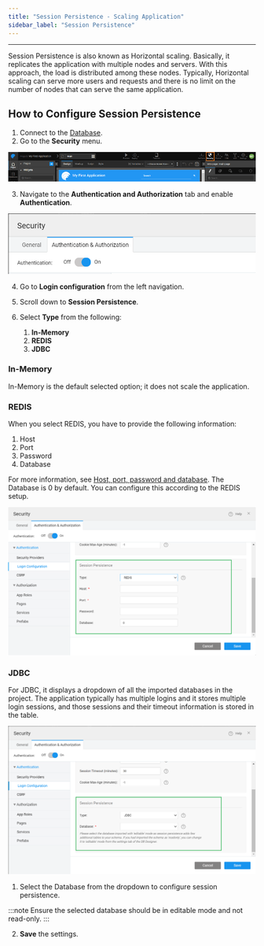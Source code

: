 ```yaml
---
title: "Session Persistence - Scaling Application"
sidebar_label: "Session Persistence"
---
```

---

Session Persistence is also known as Horizontal scaling. Basically, it replicates the application with multiple nodes and servers. With this approach, the load is distributed among these nodes. Typically, Horizontal scaling can serve more users and requests and there is no limit on the number of nodes that can serve the same application.

## How to Configure Session Persistence

1. Connect to the [Database](/learn/assets/db_new.png).
2. Go to the **Security** menu.

![app-security](/learn/assets/sec_access.png)

3. Navigate to the **Authentication and Authorization** tab and enable **Authentication**.

![authentication-authorization](/learn/assets/authentication-authorization.png)

4. Go to **Login configuration** from the left navigation.
5. Scroll down to **Session Persistence**.
6. Select **Type** from the following:

    1. **In-Memory**
    2. **REDIS**
    3. **JDBC**

### In-Memory

In-Memory is the default selected option; it does not scale the application.

### REDIS

When you select REDIS, you have to provide the following information:

1. Host
2. Port
3. Password
4. Database

For more information, see [Host, port, password and database](https://redis.io/topics/rediscli#host-port-password-and-database).
The Database is 0 by default. You can configure this according to the REDIS setup.

![REDIS session persistence](/learn/assets/redis-session-persistence.png)

### JDBC

For JDBC, it displays a dropdown of all the imported databases in the project. The application typically has multiple logins and it stores multiple login sessions, and those sessions and their timeout information is stored in the table.

![jdbc session persistence](/learn/assets/jdbc-session-persistence.png)

1. Select the Database from the dropdown to configure session persistence.

:::note
Ensure the selected database should be in editable mode and not read-only.
:::

2. **Save** the settings.
